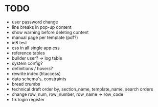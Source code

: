 TODO
=======

* user password change
* line breaks in pop-up content
* show warning before deleting content
* manual page per template (pdf?)
* ie8 test 
* css in all single app.css
* reference tables
* builder user? -> log table
* system config?
* definitions / hovers?
* rewrite index (htaccess)
* data schema's, constraints
* bread crumbs
* technical draft order by, section_name, template_name, search orders
* change row_num, row_number, row_name -> row_code
* fix login register